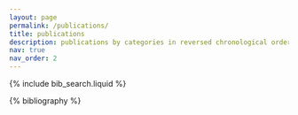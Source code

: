 ```yaml
---
layout: page
permalink: /publications/
title: publications
description: publications by categories in reversed chronological order.
nav: true
nav_order: 2
---
```


<!-- _pages/publications.md -->

<!-- Bibsearch Feature -->

{% include bib_search.liquid %}

<div class="Publications">

{% bibliography %}

</div>
